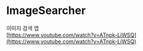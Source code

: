 # ImageSearcher
이미지 검색 앱  
[https://www.youtube.com/watch?v=ATnpk-LiWSQ](https://www.youtube.com/watch?v=ATnpk-LiWSQ)

